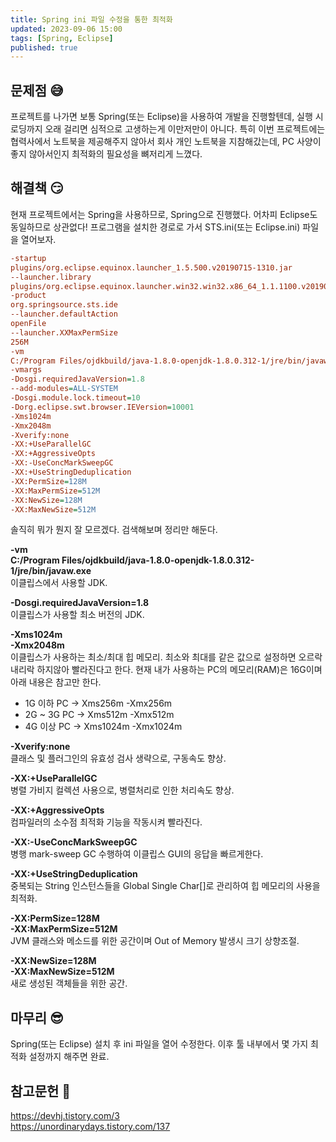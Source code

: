 ```yaml
---
title: Spring ini 파일 수정을 통한 최적화
updated: 2023-09-06 15:00
tags: [Spring, Eclipse]
published: true
---
```


## 문제점 &#128517;
프로젝트를 나가면 보통 Spring(또는 Eclipse)을 사용하여 개발을 진행할텐데, 실행 시 로딩까지 오래 걸리면 심적으로 고생하는게 이만저만이 아니다. 특히 이번 프로젝트에는 협력사에서 노트북을 제공해주지 않아서 회사 개인 노트북을 지참해갔는데, PC 사양이 좋지 않아서인지 최적화의 필요성을 뼈저리게 느꼈다.



## 해결책 &#128527;
현재 프로젝트에서는 Spring을 사용하므로, Spring으로 진행했다. 어차피 Eclipse도 동일하므로 상관없다! 프로그램을 설치한 경로로 가서 STS.ini(또는 Eclipse.ini) 파일을 열어보자.
```ini
-startup
plugins/org.eclipse.equinox.launcher_1.5.500.v20190715-1310.jar
--launcher.library
plugins/org.eclipse.equinox.launcher.win32.win32.x86_64_1.1.1100.v20190907-0426
-product
org.springsource.sts.ide
--launcher.defaultAction
openFile
--launcher.XXMaxPermSize
256M
-vm
C:/Program Files/ojdkbuild/java-1.8.0-openjdk-1.8.0.312-1/jre/bin/javaw.exe
-vmargs
-Dosgi.requiredJavaVersion=1.8
--add-modules=ALL-SYSTEM
-Dosgi.module.lock.timeout=10
-Dorg.eclipse.swt.browser.IEVersion=10001
-Xms1024m
-Xmx2048m
-Xverify:none
-XX:+UseParallelGC
-XX:+AggressiveOpts
-XX:-UseConcMarkSweepGC
-XX:+UseStringDeduplication
-XX:PermSize=128M
-XX:MaxPermSize=512M
-XX:NewSize=128M
-XX:MaxNewSize=512M
```
솔직히 뭐가 뭔지 잘 모르겠다. 검색해보며 정리만 해둔다.

**-vm**   
**C:/Program Files/ojdkbuild/java-1.8.0-openjdk-1.8.0.312-1/jre/bin/javaw.exe**   
이클립스에서 사용할 JDK.

**-Dosgi.requiredJavaVersion=1.8**   
이클립스가 사용할 최소 버전의 JDK.

**-Xms1024m**   
**-Xmx2048m**   
이클립스가 사용하는 최소/최대 힙 메모리. 최소와 최대를 같은 값으로 설정하면 오르락 내리락 하지않아 빨라진다고 한다. 
현재 내가 사용하는 PC의 메모리(RAM)은 16G이며 아래 내용은 참고만 한다.
- 1G 이하 PC -> Xms256m -Xmx256m
- 2G ~ 3G PC -> Xms512m -Xmx512m
- 4G 이상 PC -> Xms1024m -Xmx1024m

**-Xverify:none**   
클래스 및 플러그인의 유효성 검사 생략으로, 구동속도 향상.

**-XX:+UseParallelGC**   
병렬 가비지 컬렉션 사용으로, 병렬처리로 인한 처리속도 향상.

**-XX:+AggressiveOpts**   
컴파일러의 소수점 최적화 기능을 작동시켜 빨라진다.

**-XX:-UseConcMarkSweepGC**   
병행 mark-sweep GC 수행하여 이클립스 GUI의 응답을 빠르게한다.

**-XX:+UseStringDeduplication**   
중복되는 String 인스턴스들을 Global Single Char[]로 관리하여 힙 메모리의 사용을 최적화.

**-XX:PermSize=128M**   
**-XX:MaxPermSize=512M**   
JVM 클래스와 메소드를 위한 공간이며 Out of Memory 발생시 크기 상향조절.

**-XX:NewSize=128M**   
**-XX:MaxNewSize=512M**   
새로 생성된 객체들을 위한 공간.



## 마무리 &#128526;
Spring(또는 Eclipse) 설치 후 ini 파일을 열어 수정한다. 이후 툴 내부에서 몇 가지 최적화 설정까지 해주면 완료.



## 참고문헌 &#128221;
https://devhj.tistory.com/3   
https://unordinarydays.tistory.com/137

